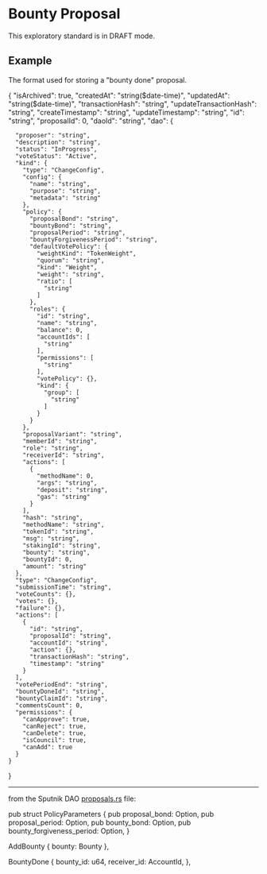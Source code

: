 # Bounty Proposal

This exploratory standard is in DRAFT mode.

## Example

The format used for storing a "bounty done" proposal.

{
      "isArchived": true,
      "createdAt": "string($date-time)",
      "updatedAt": "string($date-time)",
      "transactionHash": "string",
      "updateTransactionHash": "string",
      "createTimestamp": "string",
      "updateTimestamp": "string",
      "id": "string",
      "proposalId": 0,
      "daoId": "string",
      "dao": {
       
      "proposer": "string",
      "description": "string",
      "status": "InProgress",
      "voteStatus": "Active",
      "kind": {
        "type": "ChangeConfig",
        "config": {
          "name": "string",
          "purpose": "string",
          "metadata": "string"
        },
        "policy": {
          "proposalBond": "string",
          "bountyBond": "string",
          "proposalPeriod": "string",
          "bountyForgivenessPeriod": "string",
          "defaultVotePolicy": {
            "weightKind": "TokenWeight",
            "quorum": "string",
            "kind": "Weight",
            "weight": "string",
            "ratio": [
              "string"
            ]
          },
          "roles": {
            "id": "string",
            "name": "string",
            "balance": 0,
            "accountIds": [
              "string"
            ],
            "permissions": [
              "string"
            ],
            "votePolicy": {},
            "kind": {
              "group": [
                "string"
              ]
            }
          }
        },
        "proposalVariant": "string",
        "memberId": "string",
        "role": "string",
        "receiverId": "string",
        "actions": [
          {
            "methodName": 0,
            "args": "string",
            "deposit": "string",
            "gas": "string"
          }
        ],
        "hash": "string",
        "methodName": "string",
        "tokenId": "string",
        "msg": "string",
        "stakingId": "string",
        "bounty": "string",
        "bountyId": 0,
        "amount": "string"
      },
      "type": "ChangeConfig",
      "submissionTime": "string",
      "voteCounts": {},
      "votes": {},
      "failure": {},
      "actions": [
        {
          "id": "string",
          "proposalId": "string",
          "accountId": "string",
          "action": {},
          "transactionHash": "string",
          "timestamp": "string"
        }
      ],
      "votePeriodEnd": "string",
      "bountyDoneId": "string",
      "bountyClaimId": "string",
      "commentsCount": 0,
      "permissions": {
        "canApprove": true,
        "canReject": true,
        "canDelete": true,
        "isCouncil": true,
        "canAdd": true
      }
    }
}

___

from the Sputnik DAO [proposals.rs](https://github.com/near-daos/sputnik-dao-contract/blob/main/sputnikdao2/src/proposals.rs) file:

pub struct PolicyParameters {
    pub proposal_bond: Option<U128>,
    pub proposal_period: Option<U64>,
    pub bounty_bond: Option<U128>,
    pub bounty_forgiveness_period: Option<U64>,
}

AddBounty { bounty: Bounty },

BountyDone {
    bounty_id: u64,
    receiver_id: AccountId,
},
